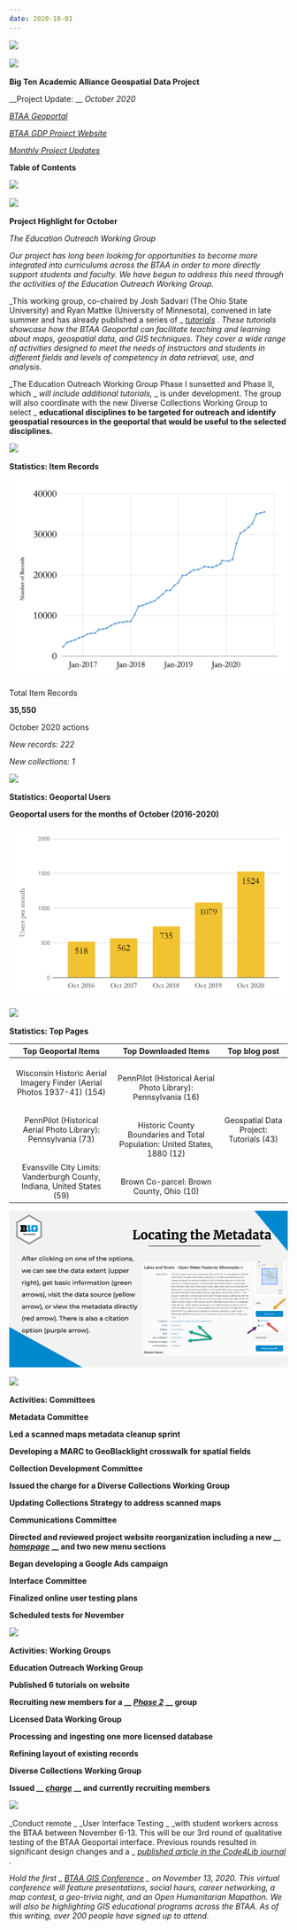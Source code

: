 ```yaml
---
date: 2020-10-01
---
```


![](img/project-update_2020-100.png)

![](img/project-update_2020-101.png)

__Big Ten Academic Alliance Geospatial Data Project__

__Project Update: __  _October 2020_

_[BTAA Geoportal](https://geo.btaa.org/)_

_[BTAA GDP Project Website](http://z.umn.edu/btaagdp)_

_[Monthly Project Updates](https://sites.google.com/umn.edu/btaa-gdp/about/activities/project-reports)_

__Table of Contents__

![](img/project-update_2020-102.png)

![](img/project-update_2020-103.png)

__Project Highlight for October__

_The Education Outreach Working Group_

_Our project has long been looking for opportunities to become more integrated into curriculums across the BTAA in order to more directly support students and faculty\.  We have begun to address this need through the activities of the Education Outreach Working Group\._

_This working group\, co\-chaired by Josh Sadvari \(The Ohio State University\) and Ryan Mattke \(University of Minnesota\)\, convened in late summer and has already published a series of _  _[tutorials](https://sites.google.com/umn.edu/btaa-gdp/tutorials)_  _\. These tutorials showcase how the BTAA Geoportal can facilitate teaching and learning about maps\, geospatial data\, and GIS techniques\. They cover a wide range of activities designed to meet the needs of instructors and students in different fields and levels of competency in data retrieval\, use\, and analysis\._

_The Education Outreach Working Group Phase I sunsetted and Phase II\, which _  _will include additional tutorials\,_  _ is under development\. The group will also coordinate with the new Diverse Collections Working Group to select _  __educational disciplines to be targeted for outreach and identify geospatial resources in the geoportal that would be useful to the selected disciplines\.__

![](img/project-update_2020-104.png)

__Statistics: Item Records__

![](img/project-update_2020-105.png)

Total Item Records

__35\,550__

October 2020 actions

_New records: 222_

_New collections: 1_

![](img/project-update_2020-106.png)

__Statistics: Geoportal Users__

__Geoportal users for the months of October \(2016\-2020\)__

![](img/project-update_2020-107.png)

![](img/project-update_2020-108.png)

__Statistics: Top Pages__

| Top Geoportal Items | Top Downloaded Items | Top blog post |
| :-: | :-: | :-: |
| <br />Wisconsin Historic Aerial Imagery Finder (Aerial Photos 1937-41) (154)<br /><br /><br />PennPilot (Historical Aerial Photo Library): Pennsylvania (73)<br /><br /><br />Evansville City Limits: Vanderburgh County, Indiana, United States (59) | <br />PennPilot (Historical Aerial Photo Library): Pennsylvania (16)<br /><br /><br />Historic County Boundaries and Total Population: United States, 1880 (12)<br /><br /><br />Brown Co-parcel: Brown County, Ohio (10) | <br />Geospatial Data Project: Tutorials (43)<br /><br /> |

![](img/project-update_2020-109.png)

![](img/project-update_2020-1010.png)

__Activities: Committees__

__Metadata Committee__

__Led a scanned maps metadata cleanup sprint__

__Developing a MARC to GeoBlacklight crosswalk for spatial fields__

__Collection Development Committee__

__Issued the charge for a Diverse Collections Working Group__

__Updating Collections Strategy to address scanned maps__

__Communications Committee__

__Directed and reviewed project website reorganization including a new __  _[homepage](https://sites.google.com/umn.edu/btaa-gdp/home)_  __ and two new menu sections__

__Began developing a Google Ads campaign__

__Interface Committee__

__Finalized online user testing plans__

__Scheduled tests for November__

![](img/project-update_2020-1011.png)

__Activities: Working Groups__

__Education Outreach Working Group__

__Published 6 tutorials on website__

__Recruiting new members for a __  _[Phase 2](https://docs.google.com/document/d/1kJvKfZ9iZAgxlL_HWs6lpEronOQOFtidLi5-VEYXb1w/edit?usp=sharing)_  __ group__

__Licensed Data Working Group__

__Processing and ingesting one more licensed database__

__Refining layout of existing records__

__Diverse Collections Working Group__

__Issued __  _[charge](https://docs.google.com/document/d/1_lFlwsvqfs-Vtcr8OHoRGJA88MLApXkvY_sHR6bqOIQ/edit?usp=sharing)_  __ and currently recruiting members__

![](img/project-update_2020-1012.png)

_Conduct remote _  _User Interface Testing _  _with student workers across the BTAA between November 6\-13\. This will be our 3rd round of qualitative testing of the BTAA Geoportal interface\. Previous rounds resulted in significant design changes and a _  _[published article in the Code4Lib journal](https://journal.code4lib.org/articles/12932)_  _\._

_Hold the first _  _[BTAA GIS Conference](https://sites.google.com/umn.edu/btaa-gdp/btaa-gis-conference-2020)_  _ on November 13\, 2020\. This virtual conference will feature presentations\, social hours\, career networking\, a map contest\, a geo\-trivia night\, and an Open Humanitarian Mapathon\. We will also be highlighting GIS educational programs across the BTAA\. As of this writing\, over 200 people have signed up to attend\._
